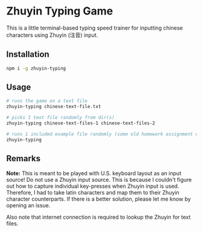 # Zhuyin Typing Game

This is a little terminal-based typing speed trainer for inputting chinese characters using Zhuyin (注音) input.


## Installation

```sh
npm i -g zhuyin-typing
```

## Usage

```sh
# runs the game on a text file
zhuyin-typing chinese-text-file.txt

# picks 1 text file randomly from dir(s)
zhuyin-typing chinese-text-files-1 chinese-text-files-2

# runs 1 included example file randomly (some old homework assignment of mine)
zhuyin-typing
```


## Remarks

**Note:** This is meant to be played with U.S. keyboard layout as an input source!
Do not use a Zhuyin input source.
This is because I couldn't figure out how to capture individual key-presses when Zhuyin input is used.
Therefore, I had to take latin characters and map them to their Zhuyin character counterparts.
If there is a better solution, please let me know by opening an issue.

Also note that internet connection is required to lookup the Zhuyin for text files.
